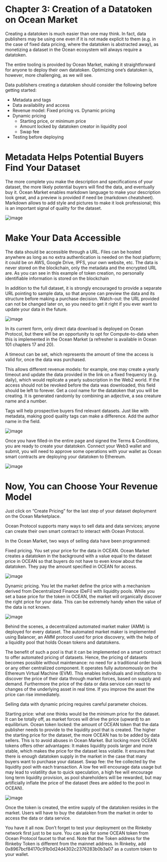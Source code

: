# Chapter 3: Creation of a Datatoken on Ocean Market

Creating a datatoken is much easier than one may think. In fact, data publishers may be using one even if it is not made explicit to them
(e.g. in the case of fixed data pricing, where the datatoken is abstracted away), as monetizing a dataset in the Ocean ecosystem will always require a datatoken.

The entire tooling is provided by Ocean Market, making it straightforward for anyone to deploy their own datatoken. Optimizing one’s datatoken is, however,
more challenging, as we will see.

Data publishers creating a datatoken should consider the following before getting started:

- Metadata and tags
- Data availability and access
- Revenue model: Fixed pricing vs. Dynamic pricing
- Dynamic pricing
  - Starting price, or minimum price
  - Amount locked by datatoken creator in liquidity pool
  - Swap fee
- Testing before deploying

# Metadata Helps Potential Buyers Find Your Dataset
The more complete you make the description and specifications of your dataset, the more likely potential buyers will find the data, and eventually buy it.
Ocean Market enables markdown language to make your description look great, and a preview is provided if need be (markdown cheatsheet).
Markdown allows to add style and pictures to make it look professional; this is an important signal of quality for the dataset.

![image](https://user-images.githubusercontent.com/110959584/196006704-fe8cd6e7-270b-40a5-84c0-a102071a3443.png)

# Make Your Data Accessible
The data should be accessible through a URL. Files can be hosted anywhere as long as no extra authentication
is needed on the host platform; it could be on AWS, Google Drive, IPFS, your own website, etc. The data is never stored on the blockchain,
only the metadata and the encrypted URL are. As you can see in this example of token creation, no personally identifiable information is stored on the blockchain

In addition to the full dataset, it is strongly encouraged to provide a separate URL pointing to sample data, so that anyone can preview the
data and its structure before making a purchase decision. Watch-out: the URL provided can not be changed later on, so you need to get it right if
you ever want to update your data in the future.

![image](https://user-images.githubusercontent.com/110959584/196006713-ee7ce312-63ca-410c-8809-49bfee4d8dfb.png)

In its current form, only direct data download is deployed on Ocean Protocol, but there will be an opportunity to opt for Compute-to-data when this
is implemented in the Ocean Market (a refresher is available in Ocean 101 chapters 17 and 20).

A timeout can be set, which represents the amount of time the access is valid for, once the data was purchased.

This allows different revenue models: for example, one may create a yearly timeout and update the data provided in the link on a fixed frequency (e.g. daily),
which would replicate a yearly subscription in the Web2 world.
If the access should not be revoked before the data was downloaded, this field should be left to forever.
Get a cool name for the datatoken that you will be creating. It is generated randomly by combining an adjective, a sea creature name and a number.

Tags will help prospective buyers find relevant datasets. Just like with metadata, making good quality tags can make a difference. Add the author name in the field.

![image](https://user-images.githubusercontent.com/110959584/196006727-71f0493b-56bd-46e5-b554-788583318d54.png)

Once you have filled-in the entire page and signed the Terms & Conditions, you are ready to create your datatoken. Connect your Web3 wallet and submit,
you will need to approve some operations with your wallet as Ocean smart contracts are deploying your datatoken to Ethereum.

![image](https://user-images.githubusercontent.com/110959584/196006732-6645bdf5-1c04-4887-8c81-53e897e991e6.png)

# Now, You can Choose Your Revenue Model
Just click on “Create Pricing” for the last step of your dataset deployment on the Ocean Marketplace.

Ocean Protocol supports many ways to sell data and data services; anyone can create their own smart contract to interact with Ocean Protocol.

In the Ocean Market, two ways of selling data have been programmed:

Fixed pricing. You set your price for the data in OCEAN. Ocean Market creates a datatoken in the background with a value equal to the dataset
price in OCEAN so that buyers do not have to even know about the datatoken. They pay the amount specified in OCEAN for access.

![image](https://user-images.githubusercontent.com/110959584/196006746-23383a54-a5ca-4cb5-a1d5-acbab4e0257f.png)

Dynamic pricing. You let the market define the price with a mechanism derived from Decentralized Finance (DeFi) with liquidity pools.
While you set a base price for the token in OCEAN, the market will organically discover the right price for your data. This can be extremely handy when the
value of the data is not known.

![image](https://user-images.githubusercontent.com/110959584/196006791-49354671-6234-4b3c-aae3-958f7f116ce9.png)

Behind the scenes, a decentralized automated market maker (AMM) is deployed for every dataset. The automated market maker is implemented using Balancer,
an AMM protocol used for price discovery, with the help of a liquidity pool that holds Ocean tokens and datatokens.

The benefit of such a pool is that it can be implemented on a smart contract to offer automated pricing of datasets. Hence, the pricing of datasets becomes
possible without maintenance: no need for a traditional order book or any other centralized component. It operates fully autonomously on the Ethereum Virtual Machine (EVM). This enables individuals and institutions to discover the price of their data through market forces, based on supply and demand. Furthermore the price of the data or data service can react to changes of the underlying asset in real time. If you improve the asset the price can rise immediately.

Selling data with dynamic pricing requires careful parameter choices.

Starting price: what one thinks would be the minimum price for the dataset. It can be totally off, as market forces will drive the price (upward) to an equilibrium.
Ocean token locked: the amount of OCEAN token that the data publisher needs to provide to the liquidity pool that is created. The higher the starting price for the
dataset, the more OCEAN has to be added by data sellers. This is to avoid abuses in Ocean Market. But locking more OCEAN tokens offers other advantages:
It makes liquidity pools larger and more stable, which makes the price for the dataset less volatile.
It ensures that there is enough datatoken supply in the market in the case that many buyers want to purchase your dataset.
Swap fee: the fee collected by the liquidity pool with each transaction. A low fee will encourage data usage but may lead to volatility due to quick speculation, a
high fee will encourage long term liquidity provision, as pool shareholders will be rewarded, but may artificially inflate the price of the dataset
(fees are added to the pool in OCEAN).

![image](https://user-images.githubusercontent.com/110959584/196006806-09a710d9-f9c5-41b3-80da-c0d7fafd6b14.png)

Once the token is created, the entire supply of the datatoken resides in the market. Users will have to buy the datatoken from the market in order to access the
data or data service.

You have it all now. Don’t forget to test your deployment on the Rinkeby network first just to be sure. You can ask for some OCEAN token from Ocean Protocol
faucet to that end. Note that the Token address for the Rinkeby Token is different from the mainnet address. In Rinkeby,
add 0x8967bcf84170c91b0d24d4302c2376283b0b3a07 as a custom token to your wallet.
